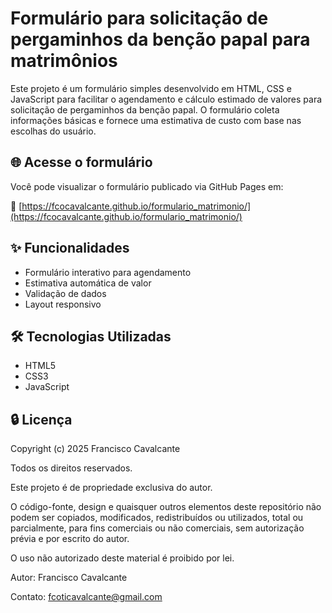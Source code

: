 # Formulário para solicitação de pergaminhos da benção papal para matrimônios

Este projeto é um formulário simples desenvolvido em HTML, CSS e JavaScript para facilitar o agendamento e cálculo estimado de valores para solicitação de pergaminhos da benção papal. 
O formulário coleta informações básicas e fornece uma estimativa de custo com base nas escolhas do usuário.

## 🌐 Acesse o formulário

Você pode visualizar o formulário publicado via GitHub Pages em:

🔗 [https://fcocavalcante.github.io/formulario_matrimonio/](https://fcocavalcante.github.io/formulario_matrimonio/)

## ✨ Funcionalidades

- Formulário interativo para agendamento
- Estimativa automática de valor
- Validação de dados
- Layout responsivo

## 🛠 Tecnologias Utilizadas

- HTML5
- CSS3
- JavaScript

## 🔒 Licença

Copyright (c) 2025 Francisco Cavalcante

Todos os direitos reservados.

Este projeto é de propriedade exclusiva do autor. 

O código-fonte, design e quaisquer outros elementos deste repositório não podem ser copiados, modificados, redistribuídos ou utilizados, total ou parcialmente, para fins comerciais ou não comerciais, sem autorização prévia e por escrito do autor.

O uso não autorizado deste material é proibido por lei.

Autor: Francisco Cavalcante

Contato: fcoticavalcante@gmail.com
